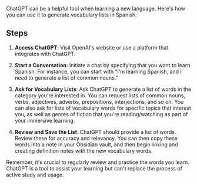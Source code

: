 ChatGPT can be a helpful tool when learning a new language. Here's how you can use it to generate vocabulary lists in Spanish:

## Steps

1. **Access ChatGPT**: Visit OpenAI's website or use a platform that integrates with ChatGPT.

2. **Start a Conversation**: Initiate a chat by specifying that you want to learn Spanish. For instance, you can start with "I'm learning Spanish, and I need to generate a list of common nouns."

3. **Ask for Vocabulary Lists**: Ask ChatGPT to generate a list of words in the category you're interested in. You can request lists of common nouns, verbs, adjectives, adverbs, prepositions, interjections, and so on.  You can also ask for lists of vocabulary words for specific topics that interest you, as well as genres of fiction that you're reading/watching as part of your immersive learning.

4. **Review and Save the List**: ChatGPT should provide a list of words. Review these for accuracy and relevancy. You can then copy these words into a note in your Obsidian vault, and then begin linking and creating definition notes with the new vocabulary words.

Remember, it's crucial to regularly review and practice the words you learn. ChatGPT is a tool to assist your learning but can't replace the process of active study and usage.

